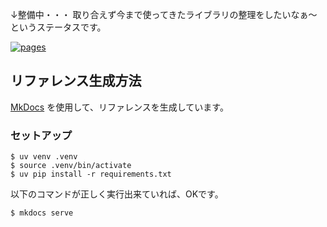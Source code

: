 ↓整備中・・・
取り合えず今まで使ってきたライブラリの整理をしたいなぁ～というステータスです。

[![pages](https://img.shields.io/badge/pages-GitHub%20Pages-blue)](https://kkt89.github.io/cpp-lib/)

## リファレンス生成方法

[MkDocs](https://www.mkdocs.org/) を使用して、リファレンスを生成しています。

### セットアップ

```shell
$ uv venv .venv
$ source .venv/bin/activate
$ uv pip install -r requirements.txt
```

以下のコマンドが正しく実行出来ていれば、OKです。

```shell
$ mkdocs serve
```
